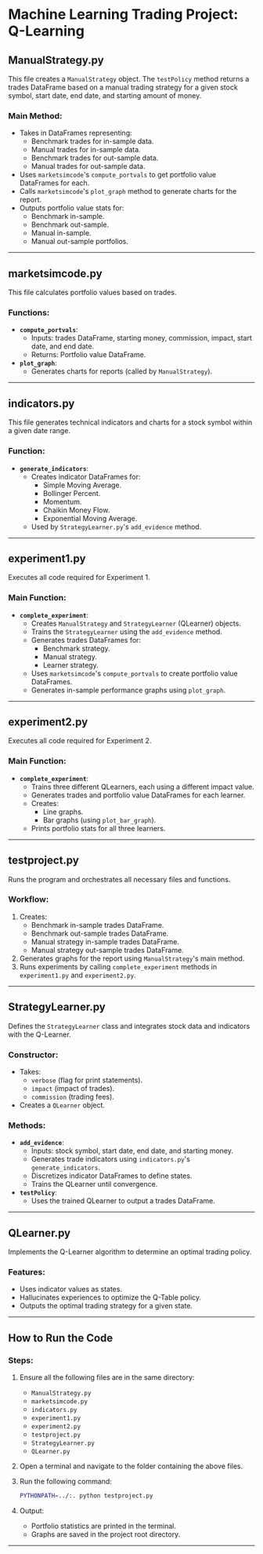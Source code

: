 # Machine Learning Trading Project: Q-Learning

## ManualStrategy.py
This file creates a `ManualStrategy` object. The `testPolicy` method returns a trades DataFrame based on a manual trading strategy for a given stock symbol, start date, end date, and starting amount of money. 

### Main Method:
- Takes in DataFrames representing:
  - Benchmark trades for in-sample data.
  - Manual trades for in-sample data.
  - Benchmark trades for out-sample data.
  - Manual trades for out-sample data.
- Uses `marketsimcode`'s `compute_portvals` to get portfolio value DataFrames for each.
- Calls `marketsimcode`'s `plot_graph` method to generate charts for the report.
- Outputs portfolio value stats for:
  - Benchmark in-sample.
  - Benchmark out-sample.
  - Manual in-sample.
  - Manual out-sample portfolios.

---

## marketsimcode.py
This file calculates portfolio values based on trades.

### Functions:
- **`compute_portvals`**:
  - Inputs: trades DataFrame, starting money, commission, impact, start date, and end date.
  - Returns: Portfolio value DataFrame.
- **`plot_graph`**:
  - Generates charts for reports (called by `ManualStrategy`).

---

## indicators.py
This file generates technical indicators and charts for a stock symbol within a given date range.

### Function:
- **`generate_indicators`**:
  - Creates indicator DataFrames for:
    - Simple Moving Average.
    - Bollinger Percent.
    - Momentum.
    - Chaikin Money Flow.
    - Exponential Moving Average.
  - Used by `StrategyLearner.py`'s `add_evidence` method.

---

## experiment1.py
Executes all code required for Experiment 1.

### Main Function:
- **`complete_experiment`**:
  - Creates `ManualStrategy` and `StrategyLearner` (QLearner) objects.
  - Trains the `StrategyLearner` using the `add_evidence` method.
  - Generates trades DataFrames for:
    - Benchmark strategy.
    - Manual strategy.
    - Learner strategy.
  - Uses `marketsimcode`'s `compute_portvals` to create portfolio value DataFrames.
  - Generates in-sample performance graphs using `plot_graph`.

---

## experiment2.py
Executes all code required for Experiment 2.

### Main Function:
- **`complete_experiment`**:
  - Trains three different QLearners, each using a different impact value.
  - Generates trades and portfolio value DataFrames for each learner.
  - Creates:
    - Line graphs.
    - Bar graphs (using `plot_bar_graph`).
  - Prints portfolio stats for all three learners.

---

## testproject.py
Runs the program and orchestrates all necessary files and functions.

### Workflow:
1. Creates:
   - Benchmark in-sample trades DataFrame.
   - Benchmark out-sample trades DataFrame.
   - Manual strategy in-sample trades DataFrame.
   - Manual strategy out-sample trades DataFrame.
2. Generates graphs for the report using `ManualStrategy`'s main method.
3. Runs experiments by calling `complete_experiment` methods in `experiment1.py` and `experiment2.py`.

---

## StrategyLearner.py
Defines the `StrategyLearner` class and integrates stock data and indicators with the Q-Learner.

### Constructor:
- Takes:
  - `verbose` (flag for print statements).
  - `impact` (impact of trades).
  - `commission` (trading fees).
- Creates a `QLearner` object.

### Methods:
- **`add_evidence`**:
  - Inputs: stock symbol, start date, end date, and starting money.
  - Generates trade indicators using `indicators.py`'s `generate_indicators`.
  - Discretizes indicator DataFrames to define states.
  - Trains the QLearner until convergence.
- **`testPolicy`**:
  - Uses the trained QLearner to output a trades DataFrame.

---

## QLearner.py
Implements the Q-Learner algorithm to determine an optimal trading policy.

### Features:
- Uses indicator values as states.
- Hallucinates experiences to optimize the Q-Table policy.
- Outputs the optimal trading strategy for a given state.

---

## How to Run the Code

### Steps:
1. Ensure all the following files are in the same directory:
   - `ManualStrategy.py`
   - `marketsimcode.py`
   - `indicators.py`
   - `experiment1.py`
   - `experiment2.py`
   - `testproject.py`
   - `StrategyLearner.py`
   - `QLearner.py`

2. Open a terminal and navigate to the folder containing the above files.
3. Run the following command:
   ```bash
   PYTHONPATH=../:. python testproject.py
   ```
4. Output:
   - Portfolio statistics are printed in the terminal.
   - Graphs are saved in the project root directory.

---

